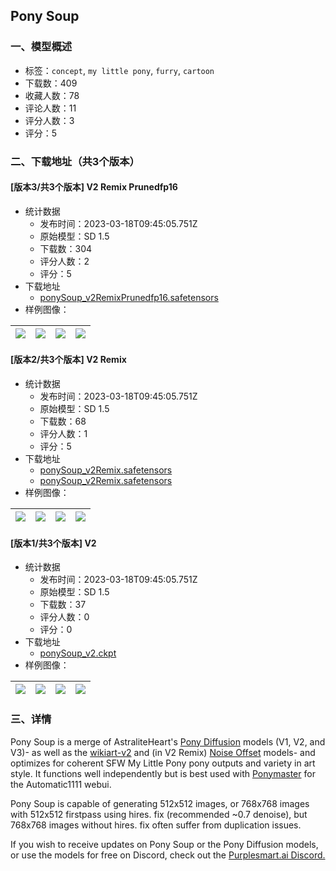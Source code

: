 ## Pony Soup
### 一、模型概述

- 标签：`concept`, `my little pony`, `furry`, `cartoon`
- 下载数：409
- 收藏人数：78
- 评论人数：11
- 评分人数：3
- 评分：5

### 二、下载地址（共3个版本）

#### [版本3/共3个版本] V2 Remix Prunedfp16

- 统计数据
  - 发布时间：2023-03-18T09:45:05.751Z
  - 原始模型：SD 1.5
  - 下载数：304
  - 评分人数：2
  - 评分：5
- 下载地址
  - [ponySoup_v2RemixPrunedfp16.safetensors](https://civitai.com/api/download/models/25003)
- 样例图像：

| <img src="https://image.civitai.com/xG1nkqKTMzGDvpLrqFT7WA/30275021-7b21-40f0-1ba5-54560f0b7b00/width=450/273489.jpeg" /> | <img src="https://image.civitai.com/xG1nkqKTMzGDvpLrqFT7WA/5cc62977-e95d-4737-fbd0-612833f79100/width=450/273488.jpeg" /> | <img src="https://image.civitai.com/xG1nkqKTMzGDvpLrqFT7WA/82569aae-94e6-4223-656f-c7d37840e300/width=450/273487.jpeg" /> | <img src="https://image.civitai.com/xG1nkqKTMzGDvpLrqFT7WA/50ba361f-e197-4d61-8641-7308a3cc6c00/width=450/273486.jpeg" /> |
| ---- | ---- | ---- | ---- |

#### [版本2/共3个版本] V2 Remix

- 统计数据
  - 发布时间：2023-03-18T09:45:05.751Z
  - 原始模型：SD 1.5
  - 下载数：68
  - 评分人数：1
  - 评分：5
- 下载地址
  - [ponySoup_v2Remix.safetensors](https://civitai.com/api/download/models/24819?type=Model&format=SafeTensor&size=full&fp=fp16)
  - [ponySoup_v2Remix.safetensors](https://civitai.com/api/download/models/24819)
- 样例图像：

| <img src="https://image.civitai.com/xG1nkqKTMzGDvpLrqFT7WA/30275021-7b21-40f0-1ba5-54560f0b7b00/width=450/271321.jpeg" /> | <img src="https://image.civitai.com/xG1nkqKTMzGDvpLrqFT7WA/5cc62977-e95d-4737-fbd0-612833f79100/width=450/271333.jpeg" /> | <img src="https://image.civitai.com/xG1nkqKTMzGDvpLrqFT7WA/82569aae-94e6-4223-656f-c7d37840e300/width=450/271332.jpeg" /> | <img src="https://image.civitai.com/xG1nkqKTMzGDvpLrqFT7WA/50ba361f-e197-4d61-8641-7308a3cc6c00/width=450/271331.jpeg" /> |
| ---- | ---- | ---- | ---- |

#### [版本1/共3个版本] V2

- 统计数据
  - 发布时间：2023-03-18T09:45:05.751Z
  - 原始模型：SD 1.5
  - 下载数：37
  - 评分人数：0
  - 评分：0
- 下载地址
  - [ponySoup_v2.ckpt](https://civitai.com/api/download/models/24820)
- 样例图像：

| <img src="https://image.civitai.com/xG1nkqKTMzGDvpLrqFT7WA/bdac2a49-e015-4680-e8aa-87e328028300/width=450/271342.jpeg" /> | <img src="https://image.civitai.com/xG1nkqKTMzGDvpLrqFT7WA/d923c9f2-cc4b-4311-80f5-cad5209c5a00/width=450/271341.jpeg" /> | <img src="https://image.civitai.com/xG1nkqKTMzGDvpLrqFT7WA/83540aea-bdad-40c8-3bca-ea9ed65c6400/width=450/271340.jpeg" /> | <img src="https://image.civitai.com/xG1nkqKTMzGDvpLrqFT7WA/3c25d36c-fc85-480b-6c5a-3133da701f00/width=450/271339.jpeg" /> |
| ---- | ---- | ---- | ---- |


### 三、详情
<p>Pony Soup is a merge of AstraliteHeart's <a target="_blank" rel="ugc" href="https://civitai.com/models/20064/pony-diffusion">Pony Diffusion</a> models (V1, V2, and V3)- as well as the <a target="_blank" rel="ugc" href="https://huggingface.co/valhalla/sd-wikiart-v2">wikiart-v2</a> and (in V2 Remix) <a target="_blank" rel="ugc" href="https://civitai.com/models/10391/noise-offset-for-true-darkness-in-sd">Noise Offset</a> models- and optimizes for coherent SFW My Little Pony pony outputs and variety in art style. It functions well independently but is best used with <a target="_blank" rel="ugc" href="https://github.com/ZealousMagician/Ponymaster">Ponymaster</a> for the Automatic1111 webui.</p><p></p><p>Pony Soup is capable of generating 512x512 images, or 768x768 images with 512x512 firstpass using hires. fix (recommended ~0.7 denoise), but 768x768 images without hires. fix often suffer from duplication issues.</p><p></p><p>If you wish to receive updates on Pony Soup or the Pony Diffusion models, or use the models for free on Discord, check out the <a target="_blank" rel="ugc" href="https://discord.gg/pYsdjMfu3q">Purplesmart.ai Discord.</a></p>